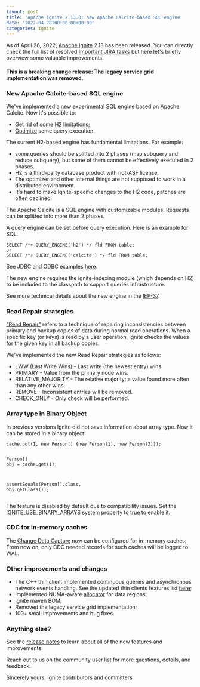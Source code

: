 ```yaml
---
layout: post
title: 'Apache Ignite 2.13.0: new Apache Calcite-based SQL engine'
date: '2022-04-28T00:00:00+00:00'
categories: ignite
---
```

<p>As of April 26, 2022, <a href="https://ignite.apache.org/">Apache Ignite</a> 2.13 has been released. You can directly check the full list of resolved <a href="https://s.apache.org/x8u49">Important JIRA tasks</a> but here let&#39;s briefly overview some valuable improvements.</p>
<h4>This is a breaking change release: The legacy service grid implementation was removed.</h4>
<h3 id="new-apache-calcite-based-sql-engine">New Apache Calcite-based SQL engine</h3>
<p>We&#39;ve implemented a new experimental SQL engine based on Apache Calcite. Now it&#39;s possible to:</p>
<ul>
<li>Get rid of some <a href="https://cwiki.apache.org/confluence/display/IGNITE/IEP-37%3A+New+query+execution+engine#IEP37:Newqueryexecutionengine-Motivation">H2 limitations</a>;</li>
<li><a href="https://cwiki.apache.org/confluence/display/IGNITE/IEP-37%3A+New+query+execution+engine#IEP37:Newqueryexecutionengine-Implementationdetails">Optimize</a> some query execution.</li>
</ul>
<p>The current H2-based engine has fundamental limitations. For example:</p>
<ul>
<li>some queries should be splitted into 2 phases (map subquery and reduce subquery), but some of them cannot be effectively executed in 2 phases.</li>
<li>H2 is a third-party database product with not-ASF license.</li>
<li>The optimizer and other internal things are not supposed to work in a distributed environment.</li>
<li>It&#39;s hard to make Ignite-specific changes to the H2 code, patches are often declined.</li>
</ul>
<p>The Apache Calcite is a SQL engine with customizable modules. Requests can be splitted into more than 2 phases.</p>
<p>A query engine can be set before query execution. Here is an example for SQL:</p>
<pre><code class="lang-java"><span class="hljs-keyword">SELECT</span> <span class="hljs-comment">/*+ QUERY_ENGINE('h2') */</span> fld <span class="hljs-keyword">FROM</span> <span class="hljs-keyword">table</span>;
or
<span class="hljs-keyword">SELECT</span> <span class="hljs-comment">/*+ QUERY_ENGINE('calcite') */</span> fld <span class="hljs-keyword">FROM</span> <span class="hljs-keyword">table</span>;
</code></pre>
<p>See JDBC and ODBC examples <a href="https://github.com/apache/ignite/blob/master/modules/calcite/README.txt">here</a>.</p>
<p>The new engine requires the ignite-indexing module (which depends on H2) to be included to the classpath to support queries infrastructure.</p>
<p>See more technical details about the new engine in the <a href="https://cwiki.apache.org/confluence/pages/viewpage.action?pageId=130028084">IEP-37</a>.</p>
<h3 id="read-repair-strategies">Read Repair strategies</h3>
<p><a href="https://ignite.apache.org/docs/latest/read-repair">&quot;Read Repair&quot;</a> refers to a technique of repairing inconsistencies between primary and backup copies of data during normal read operations. When a specific key (or keys) is read by a user operation, Ignite checks the values for the given key in all backup copies.</p>
<p>We&#39;ve implemented the new Read Repair strategies as follows:</p>
<ul>
<li>LWW (Last Write Wins) - Last write (the newest entry) wins.</li>
<li>PRIMARY - Value from the primary node wins.</li>
<li>RELATIVE_MAJORITY - The relative majority: a value found more often than any other wins.</li>
<li>REMOVE - Inconsistent entries will be removed.</li>
<li>CHECK_ONLY - Only check will be performed.</li>
</ul>
<h3 id="array-type-in-binary-object">Array type in Binary Object</h3>
<p>In previous versions Ignite did not save information about array type. Now it can be stored in a binary object:</p>
<pre><code class="lang-java">cache.put(1, new <span class="hljs-keyword">Person</span><span class="hljs-comment">[]</span> {new <span class="hljs-keyword">Person</span>(1), new <span class="hljs-keyword">Person</span>(2)});

<span class="hljs-keyword">Person</span><span class="hljs-comment">[]</span> obj = cache.get(1);

assertEquals(<span class="hljs-keyword">Person</span><span class="hljs-comment">[]</span>.class, obj.getClass());
</code></pre>
<p>The feature is disabled by default due to compatibility issues. Set the IGNITE_USE_BINARY_ARRAYS system property to true to enable it.</p>
<h3 id="cdc-for-in-memory-caches">CDC for in-memory caches</h3>
<p>The <a href="https://ignite.apache.org/docs/latest/persistence/change-data-capture">Change Data Capture</a> now can be configured for in-memory caches. From now on, only CDC needed records for such caches will be logged to WAL.</p>
<h3 id="other-improvements-and-changes">Other improvements and changes</h3>
<ul>
<li>The C++ thin client implemented continuous queries and asynchronous network events handling. See the updated thin clients features list <a href="https://cwiki.apache.org/confluence/display/IGNITE/Thin+clients+features">here</a>;</li>
<li>Implemented NUMA-aware <a href="https://github.com/apache/ignite/tree/master/modules/numa-allocator">allocator</a> for data regions;</li>
<li>Ignite maven BOM;</li>
<li>Removed the legacy service grid implementation;</li>
<li>100+ small improvements and bug fixes.</li>
</ul>
<h3 id="anything-else-">Anything else?</h3>
<p>See the <a href="https://ignite.apache.org/releases/2.13.0/release_notes.html">release notes</a> to learn about all of the new features and improvements.</p>
<p>Reach out to us on the community user list for more questions, details, and feedback.</p>
<p>Sincerely yours,
Ignite contributors and committers</p>
